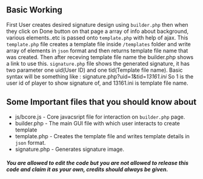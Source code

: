 ## Basic Working

 First User creates desired signature design using `builder.php` then when they click on Done button on that page a array of info about background, various elements..etc is passed onto `template.php` with help of ajax. This `template.php` file creates a template file inside `/templates` folder and write array of elements in `json` format and  then returns template file name that was created. Then after receving template file name the builder.php shows a link to use this.
  `signature.php` file shows the generated signature, it has two parameter one uid(User ID) and one tid(Template file name). Basic syntax will be something like : signature.php?uid=*1*&tid=*13161.ini* So 1 is the user id of player to show signature of, and 13161.ini is template file name.

## Some Important files that you should know about

- js/bcore.js   *-* Core javacsript file for interaction on `builder.php` page.
- builder.php   *-* The main GUI file with which user interacts to create template
- template.php  *-* Creates the template file and writes template details in `json` format.
- signature.php *-* Generates signature image.

##### You are allowed to edit the code but you are not allowed to release this code and claim it as your own, credits should always be given.
